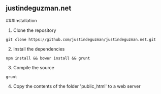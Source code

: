 justindeguzman.net
------------------

###Installation

1. Clone the repository
 ```
 git clone https://github.com/justindeguzman/justindeguzman.net.git
 ```
  
2. Install the dependencies
  ```
  npm install && bower install && grunt
  ```
  
3. Compile the source
  ```
  grunt
  ```

4. Copy the contents of the folder 'public_html' to a web server
